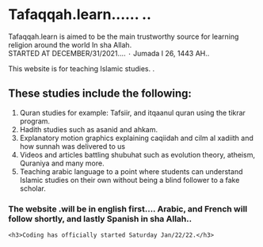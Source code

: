 # Tafaqqah.learn...... ..
Tafaqqah.learn is aimed to be the main trustworthy source for learning religion around the world In sha Allah.  
STARTED AT DECEMBER/31/2021....   ٠ Jumada I 26, 1443 AH..

This website is for teaching Islamic studies. .</h1>
    <h2>These studies include the following:</h2>
    <ol>
        <li>Quran studies for example: Tafsiir, and itqaanul quran using the tikrar program.</li>
        <li>Hadith studies such as asanid and ahkam.</li>
        <li>Explanatory motion graphics explaining caqiidah and cilm al xadiith and how sunnah was delivered to us</li>
        <li>Videos and articles battling shubuhat such as evolution theory, atheism, Quraniya and many more.</li>
        <li>Teaching arabic language to a point where students can understand Islamic studies on their own without being a blind follower to a fake scholar.</li>
    </ol>
    <h3>The website .will be in english first.... Arabic, and French will follow shortly, and lastly Spanish in sha Allah..</h3>

    <h3>Coding has officially started Saturday Jan/22/22.</h3>

